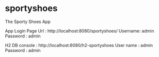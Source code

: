 # sportyshoes
The Sporty Shoes App

App Login Page Url : http://localhost:8080/sportyshoes/
	Username: admin
	Password : admin

H2 DB console : http://localhost:8080/h2-sportyshoes
	User name : admin
	Password  : admin
